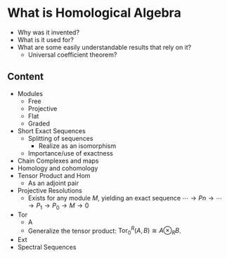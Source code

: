 # What is Homological Algebra



- Why was it invented?
- What is it used for?
- What are some easily understandable results that rely on it?
  - Universal coefficient theorem?



## Content

- Modules
  - Free
  - Projective
  - Flat
  - Graded
- Short Exact Sequences
  - Splitting of sequences
    - Realize as an isomorphism
  - Importance/use of exactness
- Chain Complexes and maps
- Homology and cohomology
- Tensor Product and Hom
  - As an adjoint pair
- Projective Resolutions
  - Exists for any module $M$, yielding an exact sequence 
    $\cdots \to Pn \to \cdots \to P_1 \to P_0 \to M \to 0$
- Tor
  - A 
  - Generalize the tensor product: $\text{Tor}^R_0(A,B) \cong A \otimes_R B$.
- Ext
- Spectral Sequences